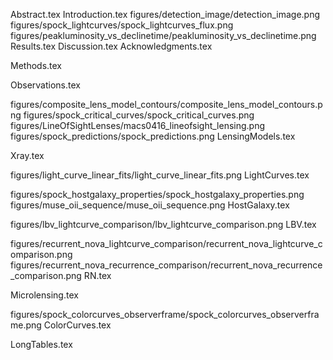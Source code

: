 Abstract.tex
Introduction.tex
figures/detection_image/detection_image.png
figures/spock_lightcurves/spock_lightcurves_flux.png
figures/peakluminosity_vs_declinetime/peakluminosity_vs_declinetime.png
Results.tex
Discussion.tex
Acknowledgments.tex

Methods.tex

Observations.tex

figures/composite_lens_model_contours/composite_lens_model_contours.png
figures/spock_critical_curves/spock_critical_curves.png
figures/LineOfSightLenses/macs0416_lineofsight_lensing.png
figures/spock_predictions/spock_predictions.png
LensingModels.tex

Xray.tex

figures/light_curve_linear_fits/light_curve_linear_fits.png
LightCurves.tex

figures/spock_hostgalaxy_properties/spock_hostgalaxy_properties.png
figures/muse_oii_sequence/muse_oii_sequence.png
HostGalaxy.tex

figures/lbv_lightcurve_comparison/lbv_lightcurve_comparison.png
LBV.tex

figures/recurrent_nova_lightcurve_comparison/recurrent_nova_lightcurve_comparison.png
figures/recurrent_nova_recurrence_comparison/recurrent_nova_recurrence_comparison.png
RN.tex

Microlensing.tex

figures/spock_colorcurves_observerframe/spock_colorcurves_observerframe.png
ColorCurves.tex

LongTables.tex
